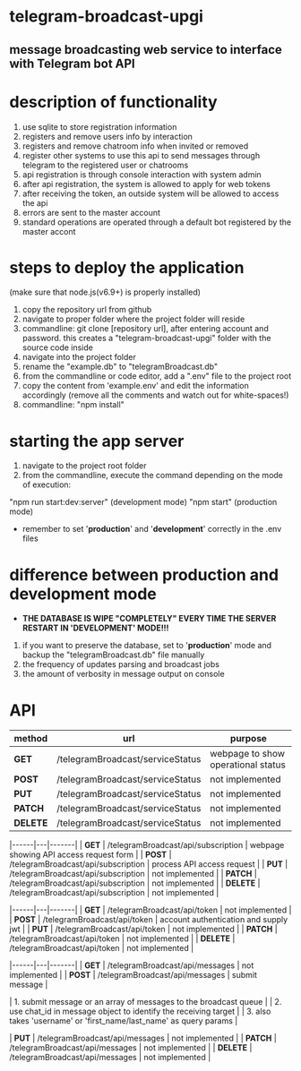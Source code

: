 # telegram-broadcast-upgi

## message broadcasting web service to interface with Telegram bot API

# description of functionality

1. use sqlite to store registration information
2. registers and remove users info by interaction
3. registers and remove chatroom info when invited or removed
4. register other systems to use this api to send messages through telegram to the registered user or chatrooms
5. api registration is through console interaction with system admin
6. after api registration, the system is allowed to apply for web tokens
7. after receiving the token, an outside system will be allowed to access the api
8. errors are sent to the master account
9. standard operations are operated through a default bot registered by the master accont

# steps to deploy the application

(make sure that node.js(v6.9+) is properly installed)
1. copy the repository url from github
2. navigate to proper folder where the project folder will reside
3. commandline: git clone [repository url], after entering account and password.  this creates a "telegram-broadcast-upgi" folder with the source code inside
4. navigate into the project folder
5. rename the "example.db" to "telegramBroadcast.db"
6. from the commandline or code editor, add a ".env" file to the project root
7. copy the content from 'example.env' and edit the information accordingly (remove all the comments and watch out for white-spaces!)
8. commandline: "npm install"

# starting the app server

1. navigate to the project root folder
2. from the commandline, execute the command depending on the mode of execution:

"npm run start:dev:server" (development mode)
"npm start" (production mode)

* remember to set '**production**' and '**development**' correctly in the .env files

# difference between production and development mode

* **THE DATABASE IS WIPE "COMPLETELY" EVERY TIME THE SERVER RESTART IN 'DEVELOPMENT' MODE!!!**
1. if you want to preserve the database, set to '**production**' mode and backup the "telegramBroadcast.db" file manually
2. the frequency of updates parsing and broadcast jobs
3. the amount of verbosity in message output on console

# API
|method|url|purpose|
|------|---|-------|
| **GET** | /telegramBroadcast/serviceStatus | webpage to show operational status |
| **POST** | /telegramBroadcast/serviceStatus | not implemented |
| **PUT** | /telegramBroadcast/serviceStatus | not implemented |
| **PATCH** | /telegramBroadcast/serviceStatus | not implemented |
| **DELETE** | /telegramBroadcast/serviceStatus | not implemented |

|------|---|-------|
| **GET** | /telegramBroadcast/api/subscription | webpage showing API access request form |
| **POST** | /telegramBroadcast/api/subscription | process API access request |
| **PUT** | /telegramBroadcast/api/subscription | not implemented |
| **PATCH** | /telegramBroadcast/api/subscription | not implemented |
| **DELETE** | /telegramBroadcast/api/subscription | not implemented |

|------|---|-------|
| **GET** | /telegramBroadcast/api/token | not implemented |
| **POST** | /telegramBroadcast/api/token | account authentication and supply jwt |
| **PUT** | /telegramBroadcast/api/token | not implemented |
| **PATCH** | /telegramBroadcast/api/token | not implemented |
| **DELETE** | /telegramBroadcast/api/token | not implemented |

|------|---|-------|
| **GET** | /telegramBroadcast/api/messages | not implemented |
| **POST** | /telegramBroadcast/api/messages | submit message |

|    1. submit message or an array of messages to the broadcast queue |
|    2. use chat_id in message object to identify the receiving target |
|    3. also takes 'username' or 'first_name/last_name' as query params |

| **PUT** | /telegramBroadcast/api/messages | not implemented |
| **PATCH** | /telegramBroadcast/api/messages | not implemented |
| **DELETE** | /telegramBroadcast/api/messages | not implemented |
